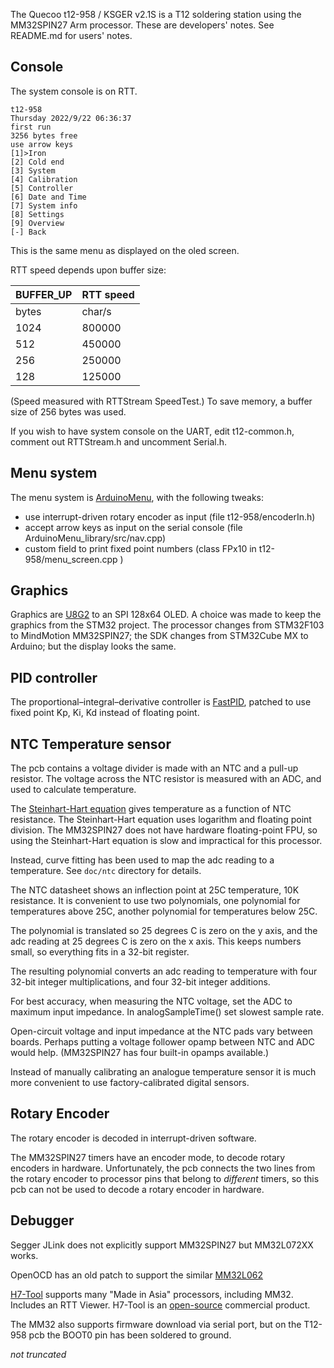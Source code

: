 
The Quecoo t12-958 / KSGER v2.1S is a T12 soldering station using the MM32SPIN27 Arm processor. These are developers' notes. See README.md for users' notes.


## Console

The system console is on RTT.


```
t12-958
Thursday 2022/9/22 06:36:37
first run
3256 bytes free
use arrow keys
[1]>Iron
[2] Cold end
[3] System
[4] Calibration
[5] Controller
[6] Date and Time
[7] System info
[8] Settings
[9] Overview
[-] Back
```
This is the same menu as displayed on the oled screen.

RTT speed depends upon buffer size:

|BUFFER_UP|RTT speed|
|---|---|
|bytes|char/s|
|1024|800000|
|512|450000|
|256|250000|
|128|125000|

(Speed measured with RTTStream SpeedTest.)
To save memory, a buffer size of 256 bytes was used. 

If you wish to have system console on the UART, edit t12-common.h, comment out  RTTStream.h and uncomment Serial.h.

## Menu system

The menu system is [ArduinoMenu](https://github.com/neu-rah/ArduinoMenu), with the following tweaks:

- use interrupt-driven rotary encoder as input (file t12-958/encoderIn.h)
- accept arrow keys as input on the serial console (file ArduinoMenu_library/src/nav.cpp)
- custom field to print fixed point numbers (class FPx10 in t12-958/menu_screen.cpp )

## Graphics

Graphics are [U8G2](https://github.com/olikraus/u8g2) to an SPI 128x64 OLED. A choice was made to keep the graphics from the STM32 project. The processor changes from STM32F103 to MindMotion MM32SPIN27; the SDK changes from STM32Cube MX to Arduino; but the display looks the same.

## PID controller

The proportional–integral–derivative controller is [FastPID](https://github.com/mike-matera/FastPID), patched to use fixed point Kp, Ki, Kd instead of floating point.

## NTC Temperature sensor

The pcb contains a voltage divider is made with an NTC and a pull-up resistor. The voltage across the NTC resistor is measured with an ADC, and used to calculate temperature.

The [Steinhart-Hart equation](https://en.wikipedia.org/wiki/Steinhart%E2%80%93Hart_equation)  gives temperature as a function of NTC resistance. The Steinhart-Hart equation uses logarithm and floating point division. The MM32SPIN27 does not have hardware floating-point FPU, so using the Steinhart-Hart equation is slow and impractical for this processor.

Instead, curve fitting has been used to map the adc reading to a temperature. See ``doc/ntc`` directory for details.

The NTC datasheet shows an inflection point at 25C temperature, 10K resistance. It is convenient to use two polynomials, one polynomial for temperatures above 25C, another polynomial for temperatures below 25C.

The polynomial is translated so 25 degrees C is zero on the y axis, and the adc reading at 25 degrees C is zero on the x axis. This keeps numbers small, so everything fits in a 32-bit register.

The resulting polynomial converts an adc reading to temperature with four 32-bit integer multiplications, and four 32-bit integer additions.

For best accuracy, when measuring the NTC voltage, set the ADC to maximum input impedance. In analogSampleTime() set slowest sample rate.

Open-circuit voltage and input impedance at the NTC pads vary between boards. Perhaps putting a voltage follower opamp between NTC and ADC would help. (MM32SPIN27 has four built-in opamps available.) 


Instead of manually calibrating an analogue temperature sensor it is much more convenient to use factory-calibrated digital sensors.

## Rotary Encoder

The rotary encoder is decoded in interrupt-driven software.

The MM32SPIN27 timers have an encoder mode, to decode rotary encoders in hardware. Unfortunately, the pcb connects the two lines from the rotary encoder to processor pins that belong to _different_ timers, so this pcb can not be used to decode a rotary encoder in hardware.

## Debugger

Segger JLink does not explicitly support MM32SPIN27 but MM32L072XX works.

OpenOCD has an old patch to support the similar [MM32L062](https://sourceforge.net/p/openocd/mailman/message/37388746/)

[H7-Tool](https://www.armfly.com/product/H7-TOOL/H7-TOOL.shtml) supports many "Made in Asia" processors, including MM32. Includes an RTT Viewer. H7-Tool is an [open-source](https://github.com/armfly/H7-TOOL_STM32H7_App) commercial product.

The MM32 also supports firmware download via serial port, but on the T12-958 pcb the BOOT0 pin has been soldered to ground.

_not truncated_



